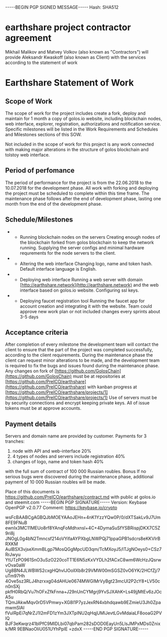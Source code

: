 -----BEGIN PGP SIGNED MESSAGE-----
Hash: SHA512

# earthshare project contractor agreement

Mikhail Malikov and Matvey Volkov (also known as "Contractors") will provide Aleksandr Kwaskoff (also known as Client) with the services according to the statement of work

# Earthshare Statement of Work

## Scope of Work

The scope of work for the project includes create a fork, deploy and maintain for 1 month a copy of golos.io website, including blockchain nodes, web interface, explorer, registration, authorizations and notification service. Specific milestones will be listed in the Work Requirements and Schedules and Milestones sections of this SOW.

Not included in the scope of work for this project is any work connected with making major alterations in the structure of golos blockchain and tolstoy web interface.

## Period of perfomance

The period of performance for the project is from the  22.06.2018 to the  10.07.2018  for the development phase. All work with forking and deploying the project must be scheduled to complete within this time frame. The maintenance phase follows after the end of development phase, lasting one month from the end of the development phase.

## Schedule/Milestones

- -   Running blockchain nodes on the servers Creating enough nodes of the blockchain forked from golos blockchain to keep the network running. Supplying the server configs and minimal hardware requrements for the node servers to the client.
    
- -   Altering the web interface Changing logo, name and token hash. Default interface language is English. 
    
- -   Deploying web interface Running a web server with domain  [http://earthshare.network](http://earthshare.network)  and the web interface based on golos.io website. Configuring ssl keys.
    
- -   Deploying faucet registration tool Running the faucet app for account creation and integrating it with the website. Team could approve new work plan or not included changes every sprints about 3-5 days

## Acceptance criteria

After completion of every milestone the development team will contact the client to ensure that the part of the project was completed successfully, according to the client requirements. During the maintenance phase the client can request minor alterations to be made, and the development team is required to fix the bugs and issues found during the maintenance phase. Any changes on fork of  [https://github.com/GolosChain](https://github.com/GolosChain)  must be at repositories at  [https://github.com/PreICO/earthshare](https://github.com/PreICO/earthshare)  with kanban progress at  [https://github.com/PreICO/earthshare/projects/1](https://github.com/PreICO/earthshare/projects/1)  Use of servers must be by security connections and encrypt keeping private keys. All of issue tokens must be at approve accounts.

## Payment details

Servers and domain name are provided by customer.  Payments for 3 tranches:

1.  node with API and web-interface 20%
2.  4 types of nodes and servers include registration 40%
3.  changes of logo, name and token hash 40%

with the full sum of contract of 100 000 Russian roubles.
Bonus
If no serious bugs were discovered during the maintenance phase, additional payment of 10 000 Russian roubles will be made.

Place of this documents is https://github.com/PreICO/earthshare/contract.md with public at golos.io and steemit.com
-----BEGIN PGP SIGNATURE-----
Version: Keybase OpenPGP v2.0.77
Comment: https://keybase.io/crypto

wsFcBAABCgAGBQJbMOEYAAoJEHn+4nK1YzzYQw0P/0/dXTSakLv9J7Um8FE9FNuB
ewnIx3MC11MEUo8rf8YAnqFoMdhxnsl+4C+4DymaSuSfYSBRispjDKX7C5Z9ri8j
JNOgL0g4bN2Tmncsf214oVYifaAYPXbgLNWPQj71ppaGPB1sdcrs8eKKVIrBRXKM
AulBSX3vjseXmmBLgp7MosQGgMpcUD3qm/TcMXoyJ5/lTJgNOeys0+CSz7RrJwyu
YtUTzPO961SnO3uSzO220coTT1E6N5zKxVYDLh2fACxC8wm6WcHzJQsrwvOva0aW
Ug8BN4JLWBWS2cxgHQhvIJOollXb8r29VMW00mSGSZ0vO6YK/2HCfZj/7uTm97Hh
4Ove5sz3RLJ4hzrxxg04dAHUe0674MWGlMrVyBgt23mcUl2P2cY8+LV50cn0nSXj
pkfH0RbQ/Vu7hOFxZfkFnna+J29nUnCYMgrj9YvSJXAhK+Ls49jjMtEv6zJOcA5u
TQmJAkwMqv0rD5VPmwy+XG8I1P7yzJexRN4xbhdqawb9EZmieU3Jh0ZpamwmSlAl
fVuIRpEi7qNrZJ1I2mFD1zYm3JXTpINU2qHqjUMlJevtLGvMdaiaLF8ooaG2PVlQ
BJF3eKwqrz41blPfC9MlDLbi07qbPam282sDOD0EayUn5LlsJMPxMDs0Znixk/MR
9EBNaoOIiU051UYhPpIE
=zdxX
-----END PGP SIGNATURE-----
